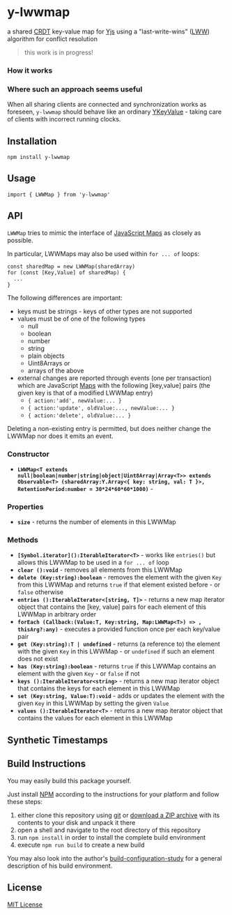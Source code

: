 # y-lwwmap #

a shared [CRDT](https://crdt.tech/) key-value map for [Yjs](https://github.com/yjs/yjs) using a "last-write-wins" ([LWW](https://crdt.tech/glossary)) algorithm for conflict resolution

> this work is in progress!

### How it works ###

### Where such an approach seems useful ###

When all sharing clients are connected and synchronization works as foreseen, `y-lwwmap` should behave like an ordinary [YKeyValue](https://github.com/yjs/y-utility#ykeyvalue) - taking care of clients with incorrect running clocks.

## Installation ##

`npm install y-lwwmap`

## Usage ##

`import { LWWMap } from 'y-lwwmap'`

## API ##

`LWWMap` tries to mimic the interface of [JavaScript Maps](https://developer.mozilla.org/en-US/docs/Web/JavaScript/Reference/Global_Objects/Map) as closely as possible.

In particular, LWWMaps may also be used within `for ... of` loops:

```
const sharedMap = new LWWMap(sharedArray)
for (const [Key,Value] of sharedMap) {
  ... 
}
```

The following differences are important:

* keys must be strings - keys of other types are not supported
* values must be of one of the following types
  * null
  * boolean
  * number
  * string
  * plain objects
  * Uint8Arrays or
  * arrays of the above
* external changes are reported through events (one per transaction) which are JavaScript [Maps]() with the following [key,value] pairs (the given key is that of a modified LWWMap entry)
  * `{ action:'add', newValue:... }`
  * `{ action:'update', oldValue:..., newValue:... }`
  * `{ action:'delete', oldValue:... }`

Deleting a non-existing entry is permitted, but does neither change the LWWMap nor does it emits an event.

### Constructor ###

* **`LWWMap<T extends null|boolean|number|string|object|Uint8Array|Array<T>> extends Observable<T> (sharedArray:Y.Array<{ key: string, val: T }>, RetentionPeriod:number = 30*24*60*60*1000)`** - 

### Properties ###

* **`size`** - returns the number of elements in this LWWMap

### Methods ###

* **`[Symbol.iterator]():IterableIterator<T>`** - works like `entries()` but allows this LWWMap to be used in a `for ... of` loop
* **`clear ():void`** - removes all elements from this LWWMap
* **`delete (Key:string):boolean`** - removes the element with the given `Key` from this LWWMap and returns `true` if that element existed before - or `false` otherwise
* **`entries ():IterableIterator<[string, T]>`** - returns a new map iterator object that contains the [key, value] pairs for each element of this LWWMap in arbitrary order
* **`forEach (Callback:(Value:T, Key:string, Map:LWWMap<T>) => , thisArg?:any)`** - executes a provided function once per each key/value pair
* **`get (Key:string):T | undefined`** - returns (a reference to) the element with the given `Key` in this LWWMap - or `undefined` if such an element does not exist
* **`has (Key:string):boolean`** - returns `true` if this LWWMap contains an element with the given `Key` - or `false` if not
* **`keys ():IterableIterator<string>`** - returns a new map iterator object that contains the keys for each element in this LWWMap
* **`set (Key:string, Value:T):void`** - adds or updates the element with the given `Key` in this LWWMap by setting the given `Value`
* **`values ():IterableIterator<T>`** - returns a new map iterator object that contains the values for each element in this LWWMap

## Synthetic Timestamps ##
 
## Build Instructions ##

You may easily build this package yourself.

Just install [NPM](https://docs.npmjs.com/) according to the instructions for your platform and follow these steps:

1. either clone this repository using [git](https://git-scm.com/) or [download a ZIP archive](https://github.com/rozek/y-lwwmap/archive/refs/heads/main.zip) with its contents to your disk and unpack it there 
2. open a shell and navigate to the root directory of this repository
3. run `npm install` in order to install the complete build environment
4. execute `npm run build` to create a new build

You may also look into the author's [build-configuration-study](https://github.com/rozek/build-configuration-study) for a general description of his build environment.

## License ##

[MIT License](LICENSE.md)
